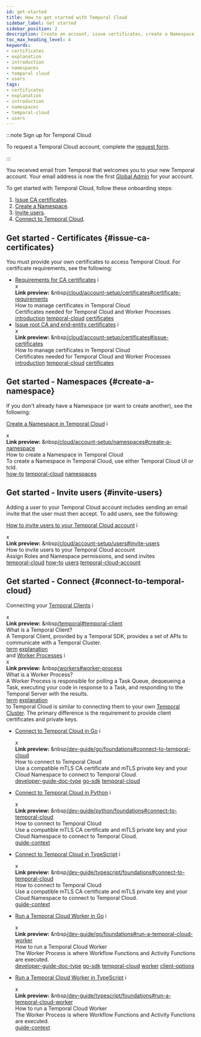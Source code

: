 ```yaml
---
id: get-started
title: How to get started with Temporal Cloud
sidebar_label: Get started
sidebar_position: 2
description: Create an account, issue certificates, create a Namespace, invite users, and connect.
toc_max_heading_level: 4
keywords:
- certificates
- explanation
- introduction
- namespaces
- temporal cloud
- users
tags:
- certificates
- explanation
- introduction
- namespaces
- temporal-cloud
- users
---
```


<!-- THIS FILE IS GENERATED. DO NOT EDIT THIS FILE DIRECTLY -->

:::note Sign up for Temporal Cloud

To request a Temporal Cloud account, complete the [request form](https://pages.temporal.io/cloud-request-access).

:::

<!--- Onboarding guide for Temporal Cloud --->

You received email from Temporal that welcomes you to your new Temporal account.
Your email address is now the first [Global Admin](/cloud/#account-level-roles) for your account.

To get started with Temporal Cloud, follow these onboarding steps:

<!--- 1. [Create an account.](#create-an-account-in-temporal-cloud) --->

1. [Issue CA certificates](#issue-ca-certificates).
1. [Create a Namespace](#create-a-namespace).
1. [Invite users](#invite-users).
1. [Connect to Temporal Cloud](#connect-to-temporal-cloud).

## Get started - Certificates {#issue-ca-certificates}

You must provide your own certificates to access Temporal Cloud.
For certificate requirements, see the following:

- [Requirements for CA certificates](/cloud/account-setup/certificates#certificate-requirements) <span id="i-ee62e58e-ffbb-403a-812a-7634f8ef33f2" class="clickable-i clickable-link-preview">i</span><div id="preview-modal-ee62e58e-ffbb-403a-812a-7634f8ef33f2" class="preview-modal"><div class="modal-header"><div id="x-ee62e58e-ffbb-403a-812a-7634f8ef33f2" class="clickable-x clickable-link-preview">x</div><b>Link preview:</b>&nbsp;&nbsp<a href="/cloud/account-setup/certificates#certificate-requirements">/cloud/account-setup/certificates#certificate-requirements</a></div><div class="preview-modal-title">How to manage certificates in Temporal Cloud</div><div class="preview-modal-description">Certificates needed for Temporal Cloud and Worker Processes</div><div class="preview-modal-tags"><a class="preview-modal-tag" href="/tags/introduction">introduction</a> <a class="preview-modal-tag" href="/tags/temporal-cloud">temporal-cloud</a> <a class="preview-modal-tag" href="/tags/certificates">certificates</a></div></div>
- [Issue root CA and end-entity certificates](/cloud/account-setup/certificates#issue-certificates) <span id="i-1ed7c7e8-ddee-4bdd-918b-a0b8558369ac" class="clickable-i clickable-link-preview">i</span><div id="preview-modal-1ed7c7e8-ddee-4bdd-918b-a0b8558369ac" class="preview-modal"><div class="modal-header"><div id="x-1ed7c7e8-ddee-4bdd-918b-a0b8558369ac" class="clickable-x clickable-link-preview">x</div><b>Link preview:</b>&nbsp;&nbsp<a href="/cloud/account-setup/certificates#issue-certificates">/cloud/account-setup/certificates#issue-certificates</a></div><div class="preview-modal-title">How to manage certificates in Temporal Cloud</div><div class="preview-modal-description">Certificates needed for Temporal Cloud and Worker Processes</div><div class="preview-modal-tags"><a class="preview-modal-tag" href="/tags/introduction">introduction</a> <a class="preview-modal-tag" href="/tags/temporal-cloud">temporal-cloud</a> <a class="preview-modal-tag" href="/tags/certificates">certificates</a></div></div>

## Get started - Namespaces {#create-a-namespace}

If you don't already have a Namespace (or want to create another), see the following:

[Create a Namespace in Temporal Cloud](/cloud/account-setup/namespaces#create-a-namespace) <span id="i-f327d671-511b-420c-9ded-18a06061449e" class="clickable-i clickable-link-preview">i</span><div id="preview-modal-f327d671-511b-420c-9ded-18a06061449e" class="preview-modal"><div class="modal-header"><div id="x-f327d671-511b-420c-9ded-18a06061449e" class="clickable-x clickable-link-preview">x</div><b>Link preview:</b>&nbsp;&nbsp<a href="/cloud/account-setup/namespaces#create-a-namespace">/cloud/account-setup/namespaces#create-a-namespace</a></div><div class="preview-modal-title">How to create a Namespace in Temporal Cloud</div><div class="preview-modal-description">To create a Namespace in Temporal Cloud, use either Temporal Cloud UI or tcld.</div><div class="preview-modal-tags"><a class="preview-modal-tag" href="/tags/how-to">how-to</a> <a class="preview-modal-tag" href="/tags/temporal-cloud">temporal-cloud</a> <a class="preview-modal-tag" href="/tags/namespaces">namespaces</a></div></div>

## Get started - Invite users {#invite-users}

Adding a user to your Temporal Cloud account includes sending an email invite that the user must then accept.
To add users, see the following:

[How to invite users to your Temporal Cloud account](/cloud/account-setup/users#invite-users) <span id="i-c358d844-a63d-4f46-b9a5-46462052ddb2" class="clickable-i clickable-link-preview">i</span><div id="preview-modal-c358d844-a63d-4f46-b9a5-46462052ddb2" class="preview-modal"><div class="modal-header"><div id="x-c358d844-a63d-4f46-b9a5-46462052ddb2" class="clickable-x clickable-link-preview">x</div><b>Link preview:</b>&nbsp;&nbsp<a href="/cloud/account-setup/users#invite-users">/cloud/account-setup/users#invite-users</a></div><div class="preview-modal-title">How to invite users to your Temporal Cloud account</div><div class="preview-modal-description">Assign Roles and Namespace permissions, and send invites</div><div class="preview-modal-tags"><a class="preview-modal-tag" href="/tags/temporal-cloud">temporal-cloud</a> <a class="preview-modal-tag" href="/tags/how-to">how-to</a> <a class="preview-modal-tag" href="/tags/users">users</a> <a class="preview-modal-tag" href="/tags/temporal-cloud-account">temporal-cloud-account</a></div></div>

## Get started - Connect {#connect-to-temporal-cloud}

Connecting your [Temporal Clients](/temporal#temporal-client) <span id="i-5b1703ed-5c54-49ad-8a64-4e60d9e63e54" class="clickable-i clickable-link-preview">i</span><div id="preview-modal-5b1703ed-5c54-49ad-8a64-4e60d9e63e54" class="preview-modal"><div class="modal-header"><div id="x-5b1703ed-5c54-49ad-8a64-4e60d9e63e54" class="clickable-x clickable-link-preview">x</div><b>Link preview:</b>&nbsp;&nbsp<a href="/temporal#temporal-client">/temporal#temporal-client</a></div><div class="preview-modal-title">What is a Temporal Client?</div><div class="preview-modal-description">A Temporal Client, provided by a Temporal SDK, provides a set of APIs to communicate with a Temporal Cluster.</div><div class="preview-modal-tags"><a class="preview-modal-tag" href="/tags/term">term</a> <a class="preview-modal-tag" href="/tags/explanation">explanation</a></div></div> and [Worker Processes](/workers#worker-process) <span id="i-cec0d164-82a6-4994-8598-1a996d481594" class="clickable-i clickable-link-preview">i</span><div id="preview-modal-cec0d164-82a6-4994-8598-1a996d481594" class="preview-modal"><div class="modal-header"><div id="x-cec0d164-82a6-4994-8598-1a996d481594" class="clickable-x clickable-link-preview">x</div><b>Link preview:</b>&nbsp;&nbsp<a href="/workers#worker-process">/workers#worker-process</a></div><div class="preview-modal-title">What is a Worker Process?</div><div class="preview-modal-description">A Worker Process is responsible for polling a Task Queue, dequeueing a Task, executing your code in response to a Task, and responding to the Temporal Server with the results.</div><div class="preview-modal-tags"><a class="preview-modal-tag" href="/tags/term">term</a> <a class="preview-modal-tag" href="/tags/explanation">explanation</a></div></div> to Temporal Cloud is similar to connecting them to your own [Temporal Cluster](/clusters).
The primary difference is the requirement to provide client certificates and private keys.

- [Connect to Temporal Cloud in Go](/dev-guide/go/foundations#connect-to-temporal-cloud) <span id="i-97cab5a0-a4d3-46bf-88dc-363a636af498" class="clickable-i clickable-link-preview">i</span><div id="preview-modal-97cab5a0-a4d3-46bf-88dc-363a636af498" class="preview-modal"><div class="modal-header"><div id="x-97cab5a0-a4d3-46bf-88dc-363a636af498" class="clickable-x clickable-link-preview">x</div><b>Link preview:</b>&nbsp;&nbsp<a href="/dev-guide/go/foundations#connect-to-temporal-cloud">/dev-guide/go/foundations#connect-to-temporal-cloud</a></div><div class="preview-modal-title">How to connect to Temporal Cloud</div><div class="preview-modal-description">Use a compatible mTLS CA certificate and mTLS private key and your Cloud Namespace to connect to Temporal Cloud.</div><div class="preview-modal-tags"><a class="preview-modal-tag" href="/tags/developer-guide-doc-type">developer-guide-doc-type</a> <a class="preview-modal-tag" href="/tags/go-sdk">go-sdk</a> <a class="preview-modal-tag" href="/tags/temporal-cloud">temporal-cloud</a></div></div>
- [Connect to Temporal Cloud in Python](/dev-guide/python/foundations#connect-to-temporal-cloud) <span id="i-06aabb6d-e24b-42c4-bb2d-96702514d211" class="clickable-i clickable-link-preview">i</span><div id="preview-modal-06aabb6d-e24b-42c4-bb2d-96702514d211" class="preview-modal"><div class="modal-header"><div id="x-06aabb6d-e24b-42c4-bb2d-96702514d211" class="clickable-x clickable-link-preview">x</div><b>Link preview:</b>&nbsp;&nbsp<a href="/dev-guide/python/foundations#connect-to-temporal-cloud">/dev-guide/python/foundations#connect-to-temporal-cloud</a></div><div class="preview-modal-title">How to connect to Temporal Cloud</div><div class="preview-modal-description">Use a compatible mTLS CA certificate and mTLS private key and your Cloud Namespace to connect to Temporal Cloud.</div><div class="preview-modal-tags"><a class="preview-modal-tag" href="/tags/guide-context">guide-context</a></div></div>
- [Connect to Temporal Cloud in TypeScript](/dev-guide/typescript/foundations#connect-to-temporal-cloud) <span id="i-a9c9c699-1aac-49fb-ad9b-18b082965560" class="clickable-i clickable-link-preview">i</span><div id="preview-modal-a9c9c699-1aac-49fb-ad9b-18b082965560" class="preview-modal"><div class="modal-header"><div id="x-a9c9c699-1aac-49fb-ad9b-18b082965560" class="clickable-x clickable-link-preview">x</div><b>Link preview:</b>&nbsp;&nbsp<a href="/dev-guide/typescript/foundations#connect-to-temporal-cloud">/dev-guide/typescript/foundations#connect-to-temporal-cloud</a></div><div class="preview-modal-title">How to connect to Temporal Cloud</div><div class="preview-modal-description">Use a compatible mTLS CA certificate and mTLS private key and your Cloud Namespace to connect to Temporal Cloud.</div><div class="preview-modal-tags"><a class="preview-modal-tag" href="/tags/guide-context">guide-context</a></div></div>

- [Run a Temporal Cloud Worker in Go](/dev-guide/go/foundations#run-a-temporal-cloud-worker) <span id="i-e37d77c6-372c-4890-a013-6dd76215441e" class="clickable-i clickable-link-preview">i</span><div id="preview-modal-e37d77c6-372c-4890-a013-6dd76215441e" class="preview-modal"><div class="modal-header"><div id="x-e37d77c6-372c-4890-a013-6dd76215441e" class="clickable-x clickable-link-preview">x</div><b>Link preview:</b>&nbsp;&nbsp<a href="/dev-guide/go/foundations#run-a-temporal-cloud-worker">/dev-guide/go/foundations#run-a-temporal-cloud-worker</a></div><div class="preview-modal-title">How to run a Temporal Cloud Worker</div><div class="preview-modal-description">The Worker Process is where Workflow Functions and Activity Functions are executed.</div><div class="preview-modal-tags"><a class="preview-modal-tag" href="/tags/developer-guide-doc-type">developer-guide-doc-type</a> <a class="preview-modal-tag" href="/tags/go-sdk">go-sdk</a> <a class="preview-modal-tag" href="/tags/temporal-cloud">temporal-cloud</a> <a class="preview-modal-tag" href="/tags/worker">worker</a> <a class="preview-modal-tag" href="/tags/client-options">client-options</a></div></div>
- [Run a Temporal Cloud Worker in TypeScript](/dev-guide/typescript/foundations#run-a-temporal-cloud-worker) <span id="i-5419c1cb-aa69-48ac-9c53-a60d51873dc2" class="clickable-i clickable-link-preview">i</span><div id="preview-modal-5419c1cb-aa69-48ac-9c53-a60d51873dc2" class="preview-modal"><div class="modal-header"><div id="x-5419c1cb-aa69-48ac-9c53-a60d51873dc2" class="clickable-x clickable-link-preview">x</div><b>Link preview:</b>&nbsp;&nbsp<a href="/dev-guide/typescript/foundations#run-a-temporal-cloud-worker">/dev-guide/typescript/foundations#run-a-temporal-cloud-worker</a></div><div class="preview-modal-title">How to run a Temporal Cloud Worker</div><div class="preview-modal-description">The Worker Process is where Workflow Functions and Activity Functions are executed.</div><div class="preview-modal-tags"><a class="preview-modal-tag" href="/tags/guide-context">guide-context</a></div></div>
